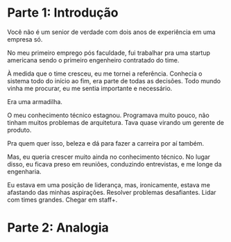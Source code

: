 # Parte 1: Introdução

Você não é um senior de verdade com dois anos de experiência em uma empresa só. 

No meu primeiro emprego pós faculdade, fui trabalhar pra uma startup americana sendo o primeiro engenheiro contratado do time. 

À medida que o time cresceu, eu me tornei a referência. Conhecia o sistema todo do início ao fim, era parte de todas as decisões. Todo mundo vinha me procurar, eu me sentia importante e necessário.  

Era uma armadilha.   

O meu conhecimento técnico estagnou. Programava muito pouco, não tinham muitos problemas de arquitetura. Tava quase virando um gerente de produto.  

Pra quem quer isso, beleza e dá para fazer a carreira por aí também.   

Mas, eu queria crescer muito ainda no conhecimento técnico. No lugar disso, eu ficava preso em reuniões, conduzindo entrevistas, e me longe da engenharia.  

Eu estava em uma posição de liderança, mas, ironicamente, estava me afastando das minhas aspirações. Resolver problemas desafiantes. Lidar com times grandes. Chegar em staff+.

# Parte 2: Analogia